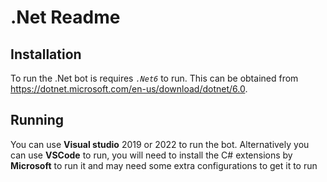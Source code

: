 # .Net Readme

## Installation

To run the .Net bot is requires _`.Net6`_ to run. This can be obtained from https://dotnet.microsoft.com/en-us/download/dotnet/6.0.


## Running

You can use **Visual studio** 2019 or 2022 to run the bot. Alternatively you can use **VSCode** to run, you will need to install the C# extensions by **Microsoft** to run it and may need some extra configurations to get it to run
